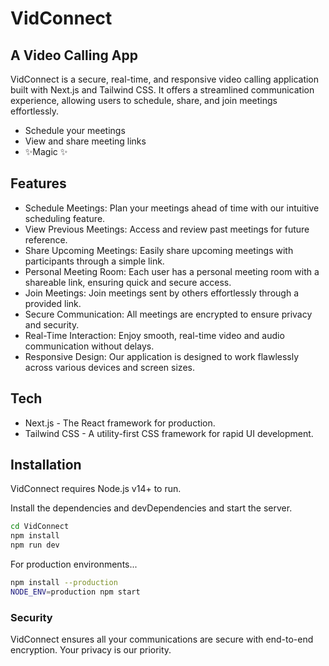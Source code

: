 # VidConnect
## A Video Calling App


VidConnect is a secure, real-time, and responsive video calling application built with Next.js and Tailwind CSS. It offers a streamlined communication experience, allowing users to schedule, share, and join meetings effortlessly.

- Schedule your meetings
- View and share meeting links
- ✨Magic ✨


## Features



- Schedule Meetings: Plan your meetings ahead of time with our intuitive scheduling feature.
- View Previous Meetings: Access and review past meetings for future reference.
- Share Upcoming Meetings: Easily share upcoming meetings with participants through a simple link.
- Personal Meeting Room: Each user has a personal meeting room with a shareable link, ensuring quick and secure access.
- Join Meetings: Join meetings sent by others effortlessly through a provided link.
- Secure Communication: All meetings are encrypted to ensure privacy and security.
- Real-Time Interaction: Enjoy smooth, real-time video and audio communication without delays.
- Responsive Design: Our application is designed to work flawlessly across various devices and screen sizes.


## Tech



- Next.js - The React framework for production.
- Tailwind CSS - A utility-first CSS framework for rapid UI development.


## Installation



VidConnect requires Node.js v14+ to run.

Install the dependencies and devDependencies and start the server.

```sh
cd VidConnect
npm install
npm run dev
```

For production environments...

```sh
npm install --production
NODE_ENV=production npm start
```


### Security



VidConnect ensures all your communications are secure with end-to-end encryption. Your privacy is our priority.
